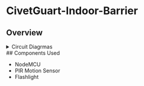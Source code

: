 # CivetGuart-Indoor-Barrier

## Overview


<details>
<summary>Circuit  Diagrmas</summary>
<img src="Pictures/PCB_board.png" alt="PCB_board" width="300" />
<img src="Pictures/PCB_schematic.png" alt="PCB_schematic" width="300" />

</details>
## Components Used

- NodeMCU
- PIR Motion Sensor
- Flashlight
  
<br />
